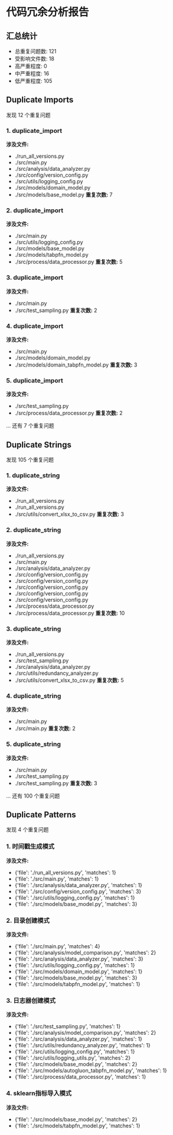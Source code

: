 # 代码冗余分析报告

## 汇总统计
- 总重复问题数: 121
- 受影响文件数: 18
- 高严重程度: 0
- 中严重程度: 16
- 低严重程度: 105

## Duplicate Imports
发现 12 个重复问题

### 1. duplicate_import
**涉及文件:**
- ./run_all_versions.py
- ./src/main.py
- ./src/analysis/data_analyzer.py
- ./src/config/version_config.py
- ./src/utils/logging_config.py
- ./src/models/domain_model.py
- ./src/models/base_model.py
**重复次数:** 7

### 2. duplicate_import
**涉及文件:**
- ./src/main.py
- ./src/utils/logging_config.py
- ./src/models/base_model.py
- ./src/models/tabpfn_model.py
- ./src/process/data_processor.py
**重复次数:** 5

### 3. duplicate_import
**涉及文件:**
- ./src/main.py
- ./src/test_sampling.py
**重复次数:** 2

### 4. duplicate_import
**涉及文件:**
- ./src/main.py
- ./src/models/domain_model.py
- ./src/models/domain_tabpfn_model.py
**重复次数:** 3

### 5. duplicate_import
**涉及文件:**
- ./src/test_sampling.py
- ./src/process/data_processor.py
**重复次数:** 2

... 还有 7 个重复问题

## Duplicate Strings
发现 105 个重复问题

### 1. duplicate_string
**涉及文件:**
- ./run_all_versions.py
- ./run_all_versions.py
- ./src/utils/convert_xlsx_to_csv.py
**重复次数:** 3

### 2. duplicate_string
**涉及文件:**
- ./run_all_versions.py
- ./src/main.py
- ./src/analysis/data_analyzer.py
- ./src/config/version_config.py
- ./src/config/version_config.py
- ./src/config/version_config.py
- ./src/config/version_config.py
- ./src/config/version_config.py
- ./src/process/data_processor.py
- ./src/process/data_processor.py
**重复次数:** 10

### 3. duplicate_string
**涉及文件:**
- ./run_all_versions.py
- ./src/test_sampling.py
- ./src/analysis/data_analyzer.py
- ./src/utils/redundancy_analyzer.py
- ./src/utils/convert_xlsx_to_csv.py
**重复次数:** 5

### 4. duplicate_string
**涉及文件:**
- ./src/main.py
- ./src/main.py
**重复次数:** 2

### 5. duplicate_string
**涉及文件:**
- ./src/main.py
- ./src/test_sampling.py
- ./src/test_sampling.py
**重复次数:** 3

... 还有 100 个重复问题

## Duplicate Patterns
发现 4 个重复问题

### 1. 时间戳生成模式
**涉及文件:**
- {'file': './run_all_versions.py', 'matches': 1}
- {'file': './src/main.py', 'matches': 1}
- {'file': './src/analysis/data_analyzer.py', 'matches': 1}
- {'file': './src/config/version_config.py', 'matches': 3}
- {'file': './src/utils/logging_config.py', 'matches': 1}
- {'file': './src/models/base_model.py', 'matches': 3}

### 2. 目录创建模式
**涉及文件:**
- {'file': './src/main.py', 'matches': 4}
- {'file': './src/analysis/model_comparison.py', 'matches': 2}
- {'file': './src/analysis/data_analyzer.py', 'matches': 3}
- {'file': './src/utils/logging_config.py', 'matches': 1}
- {'file': './src/models/domain_model.py', 'matches': 1}
- {'file': './src/models/base_model.py', 'matches': 3}
- {'file': './src/models/tabpfn_model.py', 'matches': 1}

### 3. 日志器创建模式
**涉及文件:**
- {'file': './src/test_sampling.py', 'matches': 1}
- {'file': './src/analysis/model_comparison.py', 'matches': 2}
- {'file': './src/analysis/data_analyzer.py', 'matches': 1}
- {'file': './src/utils/redundancy_analyzer.py', 'matches': 1}
- {'file': './src/utils/logging_config.py', 'matches': 1}
- {'file': './src/utils/logging_utils.py', 'matches': 2}
- {'file': './src/models/base_model.py', 'matches': 2}
- {'file': './src/models/autogluon_tabpfn_model.py', 'matches': 1}
- {'file': './src/process/data_processor.py', 'matches': 1}

### 4. sklearn指标导入模式
**涉及文件:**
- {'file': './src/models/base_model.py', 'matches': 2}
- {'file': './src/models/tabpfn_model.py', 'matches': 1}

